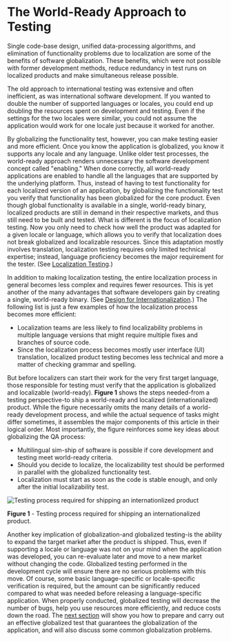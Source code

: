 

# The World-Ready Approach to Testing

Single code-base design, unified data-processing algorithms, and elimination of functionality problems due to localization are some of the benefits of software globalization. These benefits, which were not possible with former development methods, reduce redundancy in test runs on localized products and make simultaneous release possible.

The old approach to international testing was extensive and often inefficient, as was international software development. If you wanted to double the number of supported languages or locales, you could end up doubling the resources spent on development and testing. Even if the settings for the two locales were similar, you could not assume the application would work for one locale just because it worked for another.

By globalizing the functionality test, however, you can make testing easier and more efficient. Once you know the application is globalized, you know it supports any locale and any language. Unlike older test processes, the world-ready approach renders unnecessary the software development concept called "enabling." When done correctly, all world-ready applications are enabled to handle all the languages that are supported by the underlying platform. Thus, instead of having to test functionality for each localized version of an application, by globalizing the functionality test you verify that functionality has been globalized for the core product. Even though global functionality is available in a single, world-ready binary, localized products are still in demand in their respective markets, and thus still need to be built and tested. What is different is the focus of localization testing. Now you only need to check how well the product was adapted for a given locale or language, which allows you to verify that localization does not break globalized and localizable resources. Since this adaptation mostly involves translation, localization testing requires only limited technical expertise; instead, language proficiency becomes the major requirement for the tester. (See [Localization Testing](https://msdn.microsoft.com/en-US/library/mt662422).)

In addition to making localization testing, the entire localization process in general becomes less complex and requires fewer resources. This is yet another of the many advantages that software developers gain by creating a single, world-ready binary. (See [Design for Internationalization](https://msdn.microsoft.com/globalization/mt790752).) The following list is just a few examples of how the localization process becomes more efficient:

-   Localization teams are less likely to find localizability problems in multiple language versions that might require multiple fixes and branches of source code.
-   Since the localization process becomes mostly user interface (UI) translation, localized product testing becomes less technical and more a matter of checking grammar and spelling.

But before localizers can start their work for the very first target language, those responsible for testing must verify that the application is globalized and localizable (world-ready). **Figure 1** shows the steps needed-from a testing perspective-to ship a world-ready and localized (internationalized) product. While the figure necessarily omits the many details of a world-ready development process, and while the actual sequence of tasks might differ sometimes, it assembles the major components of this article in their logical order. Most importantly, the figure reinforces some key ideas about globalizing the QA process:

-   Multilingual sim-ship of software is possible if core development and testing meet world-ready criteria.
-   Should you decide to localize, the localizability test should be performed in parallel with the globalized functionality test.
-   Localization must start as soon as the code is stable enough, and only after the initial localizability test.

![Testing process required for shipping an internationlized product](/media/hubs/globalization/IC10646.gif "Testing process required for shipping an internationlized product") 

**Figure 1** - Testing process required for shipping an internationalized product.

Another key implication of globalization-and globalized testing-is the ability to expand the target market after the product is shipped. Thus, even if supporting a locale or language was not on your mind when the application was developed, you can re-evaluate later and move to a new market without changing the code. Globalized testing performed in the development cycle will ensure there are no serious problems with this move. Of course, some basic language-specific or locale-specific verification is required, but the amount can be significantly reduced compared to what was needed before releasing a language-specific application. When properly conducted, globalized testing will decrease the number of bugs, help you use resources more efficiently, and reduce costs down the road. The [next section](https://msdn.microsoft.com/globalization/mt662415) will show you how to prepare and carry out an effective globalized test that guarantees the globalization of the application, and will also discuss some common globalization problems.


